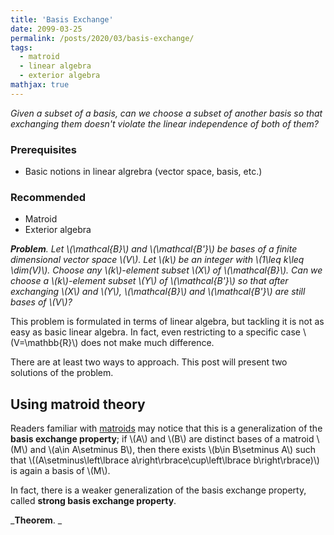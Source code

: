 ```yaml
---
title: 'Basis Exchange'
date: 2099-03-25
permalink: /posts/2020/03/basis-exchange/
tags:
  - matroid
  - linear algebra
  - exterior algebra
mathjax: true
---
```


_Given a subset of a basis, can we choose a subset of another basis so that exchanging them doesn't violate the linear independence of both of them?_

### Prerequisites

- Basic notions in linear algrebra (vector space, basis, etc.)

### Recommended

- Matroid
- Exterior algebra

_**Problem**. Let \\(\mathcal{B}\\) and \\(\mathcal{B'}\\) be bases of a finite dimensional vector space \\(V\\).
Let \\(k\\) be an integer with \\(1\leq k\leq \dim(V)\\). Choose any \\(k\\)-element subset \\(X\\) of \\(\mathcal{B}\\).
Can we choose a \\(k\\)-element subset \\(Y\\) of \\(\mathcal{B'}\\) so that after exchanging \\(X\\) and \\(Y\\),
\\(\mathcal{B}\\) and \\(\mathcal{B'}\\) are still bases of \\(V\\)?_

This problem is formulated in terms of linear algebra, but tackling it is not as easy as basic linear algebra.
In fact, even restricting to a specific case \\(V=\mathbb{R}\\) does not make much difference.

There are at least two ways to approach. This post will present two solutions of the problem.

## Using matroid theory

Readers familiar with [matroids](https://en.wikipedia.org/wiki/Matroid) may notice that this is a generalization of the **basis exchange property**;
if \\(A\\) and \\(B\\) are distinct bases of a matroid \\(M\\) and \\(a\in A\setminus B\\), then there exists \\(b\in B\setminus A\\) such that
\\((A\setminus\left\lbrace a\right\rbrace\cup\left\lbrace b\right\rbrace)\\) is again a basis of \\(M\\).

In fact, there is a weaker generalization of the basis exchange property, called **strong basis exchange property**.

_**Theorem**. _
